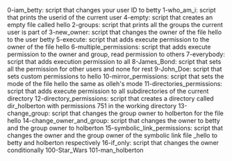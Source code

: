 0-iam_betty: script that changes your user ID to betty
1-who_am_i: script that prints the userid of the current user
4-empty: script that creates an empty file called hello
2-groups: script that prints all the groups the current user is part of
3-new_owner: script that changes the owner of the file hello to the user betty
5-execute: script that adds execute permission to the owner of the file hello
6-multiple_permissions: script that adds execute permission to the owner and group, read permission to others
7-everybody: script that adds execution permission to all
8-James_Bond: script that sets all the permission for other users and none for rest
9-John_Doe: script that sets custom permissions to hello
10-mirror_permissions: script that sets the mode of the file hello the same as olleh's mode
11-directories_permissions: script that adds execute permission to all subdirectories of the current directory
12-directory_permissions: script that creates a directory called dir_holberton with permissions 751 in the working directory
13-change_group: script that changes the group owner to holberton for the file hello
14-change_owner_and_group: script that changes the owner to betty and the group owner to holberton
15-symbolic_link_permissions: script that changes the owner and the group owner of the symbolic link file _hello to betty and holberton respectively
16-if_only: script that changes the owner conditionally
100-Star_Wars
101-man_holberton
